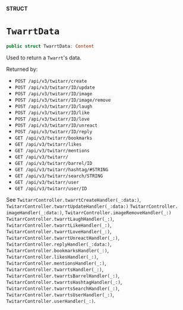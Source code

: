**STRUCT**

# `TwarrtData`

```swift
public struct TwarrtData: Content
```

Used to return a `Twarrt`'s data.

Returned by:
* `POST /api/v3/twitarr/create`
* `POST /api/v3/twitarr/ID/update`
* `POST /api/v3/twitarr/ID/image`
* `POST /api/v3/twitarr/ID/image/remove`
* `POST /api/v3/twitarr/ID/laugh`
* `POST /api/v3/twitarr/ID/like`
* `POST /api/v3/twitarr/ID/love`
* `POST /api/v3/twitarr/ID/unreact`
* `POST /api/v3/twitarr/ID/reply`
* `GET /api/v3/twitarr/bookmarks`
* `GET /api/v3/twitarr/likes`
* `GET /api/v3/twitarr/mentions`
* `GET /api/v3/twitarr/`
* `GET /api/v3/twitarr/barrel/ID`
* `GET /api/v3/twitarr/hashtag/#STRING`
* `GET /api/v3/twitarr/search/STRING`
* `GET /api/v3/twitarr/user`
* `GET /api/v3/twitarr/user/ID`

See `TwitarrController.twarrtCreateHandler(_:data:)`, `TwitarrController.twarrtUpdateHandler(_:data:)`
`TwitarrController. imageHandler(_:data:)`, `TwitarrController.imageRemoveHandler(_:)`
`TwitarrController.twarrtLaughHandler(_:)`, `TwitarrController.twarrtLikeHandler(_:)`,
`TwitarrController.twarrtLoveHandler(_:)`, `TwitarrController.twarrtUnreactHandler(_:)`,
`TwitarrController.replyHandler(_:data:)`, `TwitarrController.bookmarksHandler(_:)`,
`TwitarrController.likesHandler(_:)`, `TwitarrController.mentionsHandler(_:)`,
`TwitarrController.twarrtsHandler(_:)`, `TwitarrController.twarrtsBarrelHandler(_:)`,
`TwitarrController.twarrtsHashtagHandler(_:)`, `TwitarrController.twarrtsSearchHandler(_:)`,
`TwitarrController.twarrtsUserHandler(_:)`, `TwitarrController.userHandler(_:)`.
